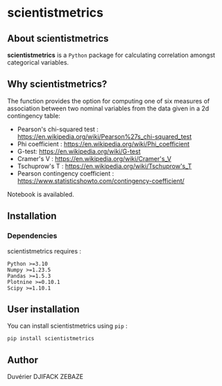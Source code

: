 # scientistmetrics

## About scientistmetrics

**scientistmetrics** is a `Python` package for calculating correlation amongst categorical variables.

## Why scientistmetrics?

The function provides the option for computing one of six measures of association between two nominal variables from the data given in a 2d contingency table: 
* Pearson's chi-squared test : https://en.wikipedia.org/wiki/Pearson%27s_chi-squared_test
* Phi coefficient : https://en.wikipedia.org/wiki/Phi_coefficient
* G-test: https://en.wikipedia.org/wiki/G-test
* Cramer's V : https://en.wikipedia.org/wiki/Cramer's_V
* Tschuprow's T : https://en.wikipedia.org/wiki/Tschuprow's_T
* Pearson contingency coefficient : https://www.statisticshowto.com/contingency-coefficient/

Notebook is availabled.

## Installation

### Dependencies

scientistmetrics requires :

```
Python >=3.10
Numpy >=1.23.5
Pandas >=1.5.3
Plotnine >=0.10.1
Scipy >=1.10.1
```

## User installation

You can install scientistmetrics using `pip` :

```
pip install scientistmetrics
```

## Author

Duvérier DJIFACK ZEBAZE